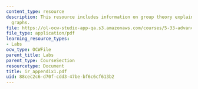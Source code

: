```yaml
---
content_type: resource
description: This resource includes information on group theory explained using various
  graphs.
file: https://ol-ocw-studio-app-qa.s3.amazonaws.com/courses/5-33-advanced-chemical-experimentation-and-instrumentation-fall-2007/88cec2c6d70fcdd347bebf6c6cf613b2_ir_appendix1.pdf
file_type: application/pdf
learning_resource_types:
- Labs
ocw_type: OCWFile
parent_title: Labs
parent_type: CourseSection
resourcetype: Document
title: ir_appendix1.pdf
uid: 88cec2c6-d70f-cdd3-47be-bf6c6cf613b2
---
```

